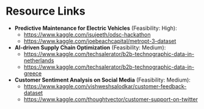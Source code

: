 # Resource Links

- **Predictive Maintenance for Electric Vehicles** (Feasibility: High):
  - https://www.kaggle.com/isujeeth/odsc-hackathon
  - https://www.kaggle.com/joebeachcapital/metropt-3-dataset
- **AI-driven Supply Chain Optimization** (Feasibility: Medium):
  - https://www.kaggle.com/techsalerator/b2b-technographic-data-in-netherlands
  - https://www.kaggle.com/techsalerator/b2b-technographic-data-in-greece
- **Customer Sentiment Analysis on Social Media** (Feasibility: Medium):
  - https://www.kaggle.com/vishweshsalodkar/customer-feedback-dataset
  - https://www.kaggle.com/thoughtvector/customer-support-on-twitter
